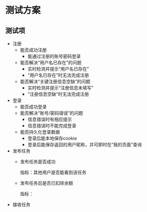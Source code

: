# 测试方案

## 测试项
- 注册
  - 能否成功注册
      - 能通过注册的账号密码登录
  - 能否解决“用户名已存在”的问题
      - 实时检测并提示“用户名已存在”
      - “用户名已存在”时无法完成注册
  - 能否解决“关键注册信息空缺”的问题
      - 实时检测并提示“注册信息未填写”
      - “注册信息空缺”时无法完成注册
- 登录
  - 能否成功登录
  - 能否解决“账号/密码错误”的问题
    - 信息错误时有相应提示
    - 信息错误时不能完成登录
  - 能否持久化登录数据
    - 登录后能本地保存cookie
    - 登录后能保存返回的用户昵称，并可即时在“我的页面”查询
- 发布任务
  - 发布任务是否成功
  
    指标：其他用户是否能看到该任务
  - 发布任务后是否已扣除余额
    
    指标：
- 接收任务
